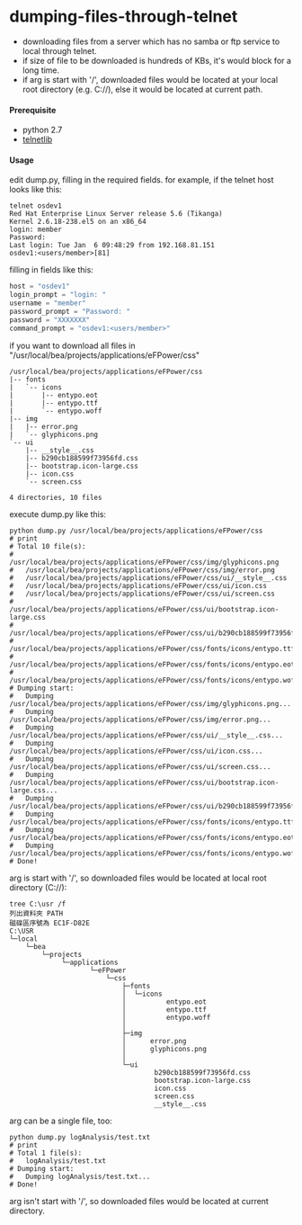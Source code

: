 # dumping-files-through-telnet
- downloading files from a server which has no samba or ftp service to local through telnet.
- if size of file to be downloaded is hundreds of KBs, it's would block for a long time.
- if arg is start with '/', downloaded files would be located at your local root directory (e.g. C://), else it would be located at current path.

#### Prerequisite
- python 2.7
- [telnetlib](https://docs.python.org/2/library/telnetlib.html)

#### Usage
edit dump.py, filling in the required fields.
for example, if the telnet host looks like this:
```
telnet osdev1
Red Hat Enterprise Linux Server release 5.6 (Tikanga)
Kernel 2.6.18-238.el5 on an x86_64
login: member
Password:
Last login: Tue Jan  6 09:48:29 from 192.168.81.151
osdev1:<users/member>[81]
```
filling in fields like this:
```python
host = "osdev1"
login_prompt = "login: "
username = "member"
password_prompt = "Password: "
password = "XXXXXXX"
command_prompt = "osdev1:<users/member>"
```
if you want to download all files in "/usr/local/bea/projects/applications/eFPower/css"
```
/usr/local/bea/projects/applications/eFPower/css
|-- fonts
|   `-- icons
|       |-- entypo.eot
|       |-- entypo.ttf
|       `-- entypo.woff
|-- img
|   |-- error.png
|   `-- glyphicons.png
`-- ui
    |-- __style__.css
    |-- b290cb188599f73956fd.css
    |-- bootstrap.icon-large.css
    |-- icon.css
    `-- screen.css

4 directories, 10 files
```
execute dump.py like this:
```
python dump.py /usr/local/bea/projects/applications/eFPower/css
# print
# Total 10 file(s):
#   /usr/local/bea/projects/applications/eFPower/css/img/glyphicons.png
#   /usr/local/bea/projects/applications/eFPower/css/img/error.png
#   /usr/local/bea/projects/applications/eFPower/css/ui/__style__.css
#   /usr/local/bea/projects/applications/eFPower/css/ui/icon.css
#   /usr/local/bea/projects/applications/eFPower/css/ui/screen.css
#   /usr/local/bea/projects/applications/eFPower/css/ui/bootstrap.icon-large.css
#   /usr/local/bea/projects/applications/eFPower/css/ui/b290cb188599f73956fd.css
#   /usr/local/bea/projects/applications/eFPower/css/fonts/icons/entypo.ttf
#   /usr/local/bea/projects/applications/eFPower/css/fonts/icons/entypo.eot
#   /usr/local/bea/projects/applications/eFPower/css/fonts/icons/entypo.woff
# Dumping start:
#   Dumping /usr/local/bea/projects/applications/eFPower/css/img/glyphicons.png...
#   Dumping /usr/local/bea/projects/applications/eFPower/css/img/error.png...
#   Dumping /usr/local/bea/projects/applications/eFPower/css/ui/__style__.css...
#   Dumping /usr/local/bea/projects/applications/eFPower/css/ui/icon.css...
#   Dumping /usr/local/bea/projects/applications/eFPower/css/ui/screen.css...
#   Dumping /usr/local/bea/projects/applications/eFPower/css/ui/bootstrap.icon-large.css...
#   Dumping /usr/local/bea/projects/applications/eFPower/css/ui/b290cb188599f73956fd.css...
#   Dumping /usr/local/bea/projects/applications/eFPower/css/fonts/icons/entypo.ttf...
#   Dumping /usr/local/bea/projects/applications/eFPower/css/fonts/icons/entypo.eot...
#   Dumping /usr/local/bea/projects/applications/eFPower/css/fonts/icons/entypo.woff...
# Done!
```
arg is start with '/', so downloaded files would be located at local root directory (C://):
```
tree C:\usr /f
列出資料夾 PATH
磁碟區序號為 EC1F-D82E
C:\USR
└─local
    └─bea
        └─projects
             └─applications
                    └─eFPower
                        └─css
                            ├─fonts
                            │  └─icons
                            │          entypo.eot
                            │          entypo.ttf
                            │          entypo.woff
                            │
                            ├─img
                            │      error.png
                            │      glyphicons.png
                            │
                            └─ui
                                    b290cb188599f73956fd.css
                                    bootstrap.icon-large.css
                                    icon.css
                                    screen.css
                                    __style__.css
```
arg can be a single file, too:
```
python dump.py logAnalysis/test.txt
# print
# Total 1 file(s):
#   logAnalysis/test.txt
# Dumping start:
#   Dumping logAnalysis/test.txt...
# Done!
```
arg isn't start with '/', so downloaded files would be located at current directory.
